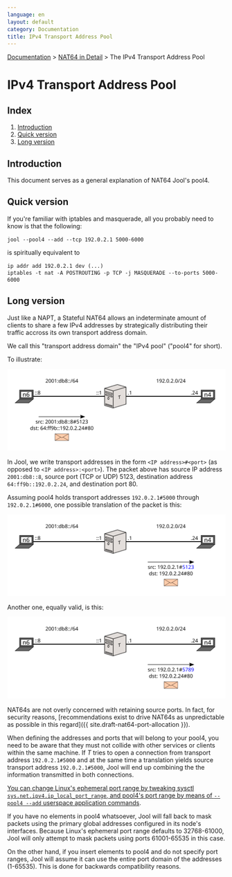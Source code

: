 ```yaml
---
language: en
layout: default
category: Documentation
title: IPv4 Transport Address Pool
---
```


[Documentation](documentation.html) > [NAT64 in Detail](documentation.html#nat64-in-detail) > The IPv4 Transport Address Pool

# IPv4 Transport Address Pool

## Index

1. [Introduction](#introduction)
2. [Quick version](#quick-version)
3. [Long version](#long-version)

## Introduction

This document serves as a general explanation of NAT64 Jool's pool4.

## Quick version

If you're familiar with iptables and masquerade, all you probably need to know is that the following:

	jool --pool4 --add --tcp 192.0.2.1 5000-6000

is spiritually equivalent to

	ip addr add 192.0.2.1 dev (...)
	iptables -t nat -A POSTROUTING -p TCP -j MASQUERADE --to-ports 5000-6000

## Long version

Just like a NAPT, a Stateful NAT64 allows an indeterminate amount of clients to share a few IPv4 addresses by strategically distributing their traffic accross its own transport address domain.

We call this "transport address domain" the "IPv4 pool" ("pool4" for short).

To illustrate:

![Fig. 1 - n6's request](../images/flow/pool4-simple1-en.svg "Fig. 1 - n6's request")

In Jool, we write transport addresses in the form `<IP address>#<port>` (as opposed to `<IP address>:<port>`). The packet above has source IP address `2001:db8::8`, source port (TCP or UDP) 5123, destination address `64:ff9b::192.0.2.24`, and destination port 80.

Assuming pool4 holds transport addresses `192.0.2.1#5000` through `192.0.2.1#6000`, one possible translation of the packet is this:

![Fig. 2 - T's translation - version 1](../images/flow/pool4-simple2-en.svg "Fig. 2 - T's translation - version 1")

Another one, equally valid, is this:

![Fig. 3 - T's translation - version 2](../images/flow/pool4-simple3-en.svg "Fig. 3 - T's translation - version 2")

NAT64s are not overly concerned with retaining source ports. In fact, for security reasons, [recommendations exist to drive NAT64s as unpredictable as possible in this regard]({{ site.draft-nat64-port-allocation }}).

When defining the addresses and ports that will belong to your pool4, you need to be aware that they must not collide with other services or clients within the same machine. If _T_ tries to open a connection from transport address `192.0.2.1#5000` and at the same time a translation yields source transport address `192.0.2.1#5000`, Jool will end up combining the the information transmitted in both connections.

[You can change Linux's ephemeral port range by tweaking sysctl `sys.net.ipv4.ip_local_port_range`, and pool4's port range by means of `--pool4 --add` userspace application commands](usr-flags-pool4.html#notes).

If you have no elements in pool4 whatsoever, Jool will fall back to mask packets using the primary global addresses configured in its node's interfaces. Because Linux's ephemeral port range defaults to 32768-61000, Jool will only attempt to mask packets using ports 61001-65535 in this case.

On the other hand, if you insert elements to pool4 and do not specify port ranges, Jool will assume it can use the entire port domain of the addresses (1-65535). This is done for backwards compatibility reasons.

